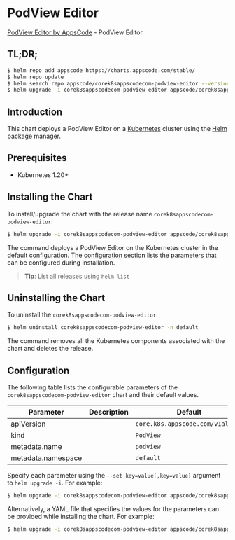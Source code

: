 # PodView Editor

[PodView Editor by AppsCode](https://appscode.com) - PodView Editor

## TL;DR;

```bash
$ helm repo add appscode https://charts.appscode.com/stable/
$ helm repo update
$ helm search repo appscode/corek8sappscodecom-podview-editor --version=v0.21.0
$ helm upgrade -i corek8sappscodecom-podview-editor appscode/corek8sappscodecom-podview-editor -n default --create-namespace --version=v0.21.0
```

## Introduction

This chart deploys a PodView Editor on a [Kubernetes](http://kubernetes.io) cluster using the [Helm](https://helm.sh) package manager.

## Prerequisites

- Kubernetes 1.20+

## Installing the Chart

To install/upgrade the chart with the release name `corek8sappscodecom-podview-editor`:

```bash
$ helm upgrade -i corek8sappscodecom-podview-editor appscode/corek8sappscodecom-podview-editor -n default --create-namespace --version=v0.21.0
```

The command deploys a PodView Editor on the Kubernetes cluster in the default configuration. The [configuration](#configuration) section lists the parameters that can be configured during installation.

> **Tip**: List all releases using `helm list`

## Uninstalling the Chart

To uninstall the `corek8sappscodecom-podview-editor`:

```bash
$ helm uninstall corek8sappscodecom-podview-editor -n default
```

The command removes all the Kubernetes components associated with the chart and deletes the release.

## Configuration

The following table lists the configurable parameters of the `corek8sappscodecom-podview-editor` chart and their default values.

|     Parameter      | Description |                   Default                   |
|--------------------|-------------|---------------------------------------------|
| apiVersion         |             | <code>core.k8s.appscode.com/v1alpha1</code> |
| kind               |             | <code>PodView</code>                        |
| metadata.name      |             | <code>podview</code>                        |
| metadata.namespace |             | <code>default</code>                        |


Specify each parameter using the `--set key=value[,key=value]` argument to `helm upgrade -i`. For example:

```bash
$ helm upgrade -i corek8sappscodecom-podview-editor appscode/corek8sappscodecom-podview-editor -n default --create-namespace --version=v0.21.0 --set apiVersion=core.k8s.appscode.com/v1alpha1
```

Alternatively, a YAML file that specifies the values for the parameters can be provided while
installing the chart. For example:

```bash
$ helm upgrade -i corek8sappscodecom-podview-editor appscode/corek8sappscodecom-podview-editor -n default --create-namespace --version=v0.21.0 --values values.yaml
```
